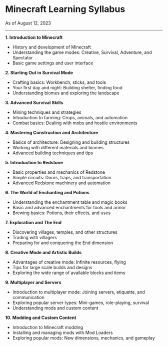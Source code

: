 # **Minecraft Learning Syllabus**
As of August 12, 2023 

---

**1. Introduction to Minecraft**
- History and development of Minecraft
- Understanding the game modes: Creative, Survival, Adventure, and Spectator
- Basic game settings and user interface

**2. Starting Out in Survival Mode**
- Crafting basics: Workbench, sticks, and tools
- Your first day and night: Building shelter, finding food
- Understanding biomes and exploring the landscape

**3. Advanced Survival Skills**
- Mining techniques and strategies
- Introduction to farming: Crops, animals, and automation
- Combat basics: Dealing with mobs and hostile environments

**4. Mastering Construction and Architecture**
- Basics of architecture: Designing and building structures
- Working with different materials and biomes
- Advanced building techniques and tips

**5. Introduction to Redstone**
- Basic properties and mechanics of Redstone
- Simple circuits: Doors, traps, and transportation
- Advanced Redstone machinery and automation

**6. The World of Enchanting and Potions**
- Understanding the enchantment table and magic books
- Basic and advanced enchantments for tools and armor
- Brewing basics: Potions, their effects, and uses

**7. Exploration and The End**
- Discovering villages, temples, and other structures
- Trading with villagers
- Preparing for and conquering the End dimension

**8. Creative Mode and Artistic Builds**
- Advantages of creative mode: Infinite resources, flying
- Tips for large scale builds and designs
- Exploring the wide range of available blocks and items

**9. Multiplayer and Servers**
- Introduction to multiplayer mode: Joining servers, etiquette, and communication
- Exploring popular server types: Mini-games, role-playing, survival
- Understanding mods and custom content

**10. Modding and Custom Content**
- Introduction to Minecraft modding
- Installing and managing mods with Mod Loaders
- Exploring popular mods: New dimensions, mechanics, and gameplay

